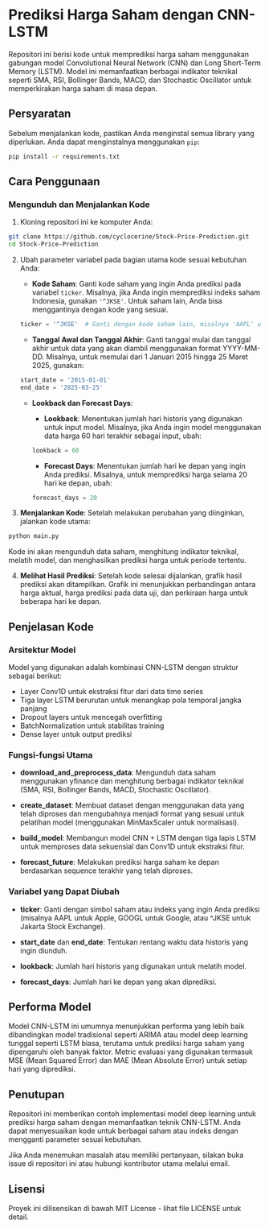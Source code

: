 # Prediksi Harga Saham dengan CNN-LSTM

Repositori ini berisi kode untuk memprediksi harga saham menggunakan gabungan model Convolutional Neural Network (CNN) dan Long Short-Term Memory (LSTM). Model ini memanfaatkan berbagai indikator teknikal seperti SMA, RSI, Bollinger Bands, MACD, dan Stochastic Oscillator untuk memperkirakan harga saham di masa depan.

## Persyaratan

Sebelum menjalankan kode, pastikan Anda menginstal semua library yang diperlukan. Anda dapat menginstalnya menggunakan `pip`:

```bash
pip install -r requirements.txt
```

## Cara Penggunaan

### Mengunduh dan Menjalankan Kode

1. Kloning repositori ini ke komputer Anda:

```bash
git clone https://github.com/cyclocerine/Stock-Price-Prediction.git
cd Stock-Price-Prediction
```

2. Ubah parameter variabel pada bagian utama kode sesuai kebutuhan Anda:

   - **Kode Saham**: Ganti kode saham yang ingin Anda prediksi pada variabel `ticker`. Misalnya, jika Anda ingin memprediksi indeks saham Indonesia, gunakan `'^JKSE'`. Untuk saham lain, Anda bisa menggantinya dengan kode yang sesuai.

   ```python
   ticker = '^JKSE'  # Ganti dengan kode saham lain, misalnya 'AAPL' untuk Apple
   ```

   - **Tanggal Awal dan Tanggal Akhir**: Ganti tanggal mulai dan tanggal akhir untuk data yang akan diambil menggunakan format YYYY-MM-DD. Misalnya, untuk memulai dari 1 Januari 2015 hingga 25 Maret 2025, gunakan:

   ```python
   start_date = '2015-01-01'
   end_date = '2025-03-25'
   ```

   - **Lookback dan Forecast Days**:

     - **Lookback**: Menentukan jumlah hari historis yang digunakan untuk input model. Misalnya, jika Anda ingin model menggunakan data harga 60 hari terakhir sebagai input, ubah:

     ```python
     lookback = 60
     ```

     - **Forecast Days**: Menentukan jumlah hari ke depan yang ingin Anda prediksi. Misalnya, untuk memprediksi harga selama 20 hari ke depan, ubah:

     ```python
     forecast_days = 20
     ```

3. **Menjalankan Kode**: Setelah melakukan perubahan yang diinginkan, jalankan kode utama:

```bash
python main.py
```

Kode ini akan mengunduh data saham, menghitung indikator teknikal, melatih model, dan menghasilkan prediksi harga untuk periode tertentu.

4. **Melihat Hasil Prediksi**: Setelah kode selesai dijalankan, grafik hasil prediksi akan ditampilkan. Grafik ini menunjukkan perbandingan antara harga aktual, harga prediksi pada data uji, dan perkiraan harga untuk beberapa hari ke depan.

## Penjelasan Kode

### Arsitektur Model

Model yang digunakan adalah kombinasi CNN-LSTM dengan struktur sebagai berikut:
- Layer Conv1D untuk ekstraksi fitur dari data time series
- Tiga layer LSTM berurutan untuk menangkap pola temporal jangka panjang
- Dropout layers untuk mencegah overfitting
- BatchNormalization untuk stabilitas training
- Dense layer untuk output prediksi

### Fungsi-fungsi Utama

- **download_and_preprocess_data**: Mengunduh data saham menggunakan yfinance dan menghitung berbagai indikator teknikal (SMA, RSI, Bollinger Bands, MACD, Stochastic Oscillator).

- **create_dataset**: Membuat dataset dengan menggunakan data yang telah diproses dan mengubahnya menjadi format yang sesuai untuk pelatihan model (menggunakan MinMaxScaler untuk normalisasi).

- **build_model**: Membangun model CNN + LSTM dengan tiga lapis LSTM untuk memproses data sekuensial dan Conv1D untuk ekstraksi fitur.

- **forecast_future**: Melakukan prediksi harga saham ke depan berdasarkan sequence terakhir yang telah diproses.

### Variabel yang Dapat Diubah

- **ticker**: Ganti dengan simbol saham atau indeks yang ingin Anda prediksi (misalnya AAPL untuk Apple, GOOGL untuk Google, atau ^JKSE untuk Jakarta Stock Exchange).

- **start_date** dan **end_date**: Tentukan rentang waktu data historis yang ingin diunduh.

- **lookback**: Jumlah hari historis yang digunakan untuk melatih model.

- **forecast_days**: Jumlah hari ke depan yang akan diprediksi.

## Performa Model

Model CNN-LSTM ini umumnya menunjukkan performa yang lebih baik dibandingkan model tradisional seperti ARIMA atau model deep learning tunggal seperti LSTM biasa, terutama untuk prediksi harga saham yang dipengaruhi oleh banyak faktor. Metric evaluasi yang digunakan termasuk MSE (Mean Squared Error) dan MAE (Mean Absolute Error) untuk setiap hari yang diprediksi.

## Penutupan

Repositori ini memberikan contoh implementasi model deep learning untuk prediksi harga saham dengan memanfaatkan teknik CNN-LSTM. Anda dapat menyesuaikan kode untuk berbagai saham atau indeks dengan mengganti parameter sesuai kebutuhan.

Jika Anda menemukan masalah atau memiliki pertanyaan, silakan buka issue di repositori ini atau hubungi kontributor utama melalui email.

## Lisensi

Proyek ini dilisensikan di bawah MIT License - lihat file LICENSE untuk detail.